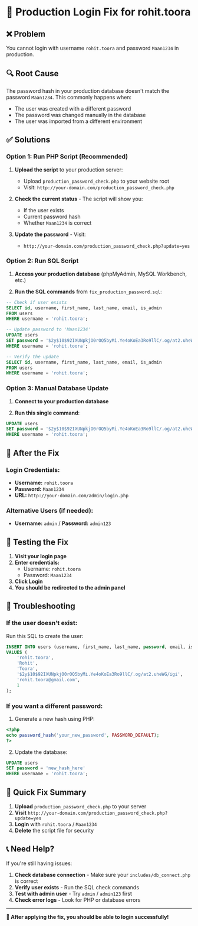 # 🔐 Production Login Fix for rohit.toora

## ❌ **Problem**

You cannot login with username `rohit.toora` and password `Maan1234` in production.

## 🔍 **Root Cause**

The password hash in your production database doesn't match the password `Maan1234`. This commonly happens when:

- The user was created with a different password
- The password was changed manually in the database
- The user was imported from a different environment

## ✅ **Solutions**

### **Option 1: Run PHP Script (Recommended)**

1. **Upload the script** to your production server:

   - Upload `production_password_check.php` to your website root
   - Visit: `http://your-domain.com/production_password_check.php`

2. **Check the current status** - The script will show you:

   - If the user exists
   - Current password hash
   - Whether `Maan1234` is correct

3. **Update the password** - Visit:
   - `http://your-domain.com/production_password_check.php?update=yes`

### **Option 2: Run SQL Script**

1. **Access your production database** (phpMyAdmin, MySQL Workbench, etc.)

2. **Run the SQL commands** from `fix_production_password.sql`:

```sql
-- Check if user exists
SELECT id, username, first_name, last_name, email, is_admin
FROM users
WHERE username = 'rohit.toora';

-- Update password to 'Maan1234'
UPDATE users
SET password = '$2y$10$92IXUNpkjO0rOQ5byMi.Ye4oKoEa3Ro9llC/.og/at2.uheWG/igi'
WHERE username = 'rohit.toora';

-- Verify the update
SELECT id, username, first_name, last_name, email, is_admin
FROM users
WHERE username = 'rohit.toora';
```

### **Option 3: Manual Database Update**

1. **Connect to your production database**

2. **Run this single command**:

```sql
UPDATE users
SET password = '$2y$10$92IXUNpkjO0rOQ5byMi.Ye4oKoEa3Ro9llC/.og/at2.uheWG/igi'
WHERE username = 'rohit.toora';
```

## 🔐 **After the Fix**

### **Login Credentials:**

- **Username:** `rohit.toora`
- **Password:** `Maan1234`
- **URL:** `http://your-domain.com/admin/login.php`

### **Alternative Users (if needed):**

- **Username:** `admin` / **Password:** `admin123`

## 🧪 **Testing the Fix**

1. **Visit your login page**
2. **Enter credentials:**
   - Username: `rohit.toora`
   - Password: `Maan1234`
3. **Click Login**
4. **You should be redirected to the admin panel**

## 🔧 **Troubleshooting**

### **If the user doesn't exist:**

Run this SQL to create the user:

```sql
INSERT INTO users (username, first_name, last_name, password, email, is_admin)
VALUES (
    'rohit.toora',
    'Rohit',
    'Toora',
    '$2y$10$92IXUNpkjO0rOQ5byMi.Ye4oKoEa3Ro9llC/.og/at2.uheWG/igi',
    'rohit.toora@gmail.com',
    1
);
```

### **If you want a different password:**

1. Generate a new hash using PHP:

```php
<?php
echo password_hash('your_new_password', PASSWORD_DEFAULT);
?>
```

2. Update the database:

```sql
UPDATE users
SET password = 'new_hash_here'
WHERE username = 'rohit.toora';
```

## 🚀 **Quick Fix Summary**

1. **Upload** `production_password_check.php` to your server
2. **Visit** `http://your-domain.com/production_password_check.php?update=yes`
3. **Login** with `rohit.toora` / `Maan1234`
4. **Delete** the script file for security

## 📞 **Need Help?**

If you're still having issues:

1. **Check database connection** - Make sure your `includes/db_connect.php` is correct
2. **Verify user exists** - Run the SQL check commands
3. **Test with admin user** - Try `admin` / `admin123` first
4. **Check error logs** - Look for PHP or database errors

---

**🎉 After applying the fix, you should be able to login successfully!**
